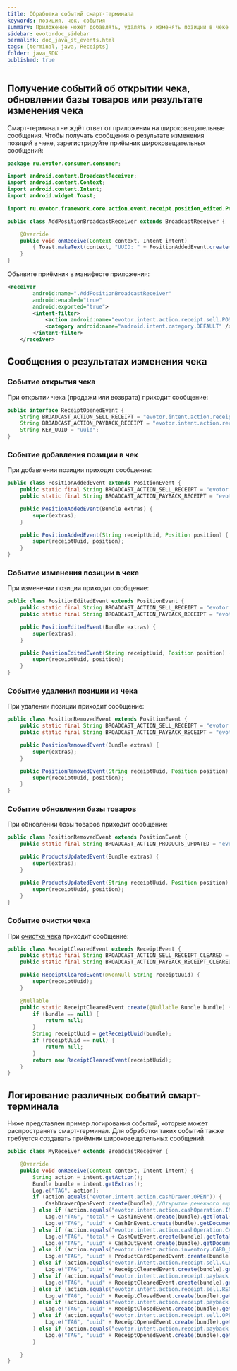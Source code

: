 ```yaml
---
title: Обработка событий смарт-терминала
keywords: позиция, чек, события
summary: Приложение может добавлять, удалять и изменять позиции в чеке. Если вы хотите получать события изменения чека или обновления базы продуктов, например, для логирования и оповещения пользователей, используйте приёмник широковещательных сообщений. В этом случае смарт-терминал не ждёт ответа от приложения. События приходят как при продаже, так и при возврате товара.
sidebar: evotordoc_sidebar
permalink: doc_java_st_events.html
tags: [terminal, java, Receipts]
folder: java_SDK
published: true
---
```


## Получение событий об открытии чека, обновлении базы товаров или результате изменения чека

Смарт-терминал не ждёт ответ от приложения на широковещательные сообщения. Чтобы получать сообщения о результате изменения позиций в чеке, зарегистрируйте приёмник широковещательных сообщений:

```java
package ru.evotor.consumer.consumer;

import android.content.BroadcastReceiver;
import android.content.Context;
import android.content.Intent;
import android.widget.Toast;

import ru.evotor.framework.core.action.event.receipt.position_edited.PositionAddedEvent;

public class AddPositionBroadcastReceiver extends BroadcastReceiver {

    @Override
    public void onReceive(Context context, Intent intent)
        { Toast.makeText(context, "UUID: " + PositionAddedEvent.create(intent.getExtras()).getReceiptUuid(), Toast.LENGTH_LONG).show(); }
    }
}
```

Объявите приёмник в манифесте приложения:

```xml
<receiver
        android:name=".AddPositionBroadcastReceiver"
        android:enabled="true"
        android:exported="true">
        <intent-filter>
            <action android:name="evotor.intent.action.receipt.sell.POSITION_ADDED" />
            <category android:name="android.intent.category.DEFAULT" />
        </intent-filter>
    </receiver>
```

## Сообщения о результатах изменения чека

### Событие открытия чека

При открытии чека (продажи или возврата) приходит сообщение:

```java
public interface ReceiptOpenedEvent {
    String BROADCAST_ACTION_SELL_RECEIPT = "evotor.intent.action.receipt.sell.OPENED";
    String BROADCAST_ACTION_PAYBACK_RECEIPT = "evotor.intent.action.receipt.payback.OPENED";
    String KEY_UUID = "uuid";
}
```

### Событие добавления позиции в чек

При добавлении позиции приходит сообщение:

```java
public class PositionAddedEvent extends PositionEvent {
    public static final String BROADCAST_ACTION_SELL_RECEIPT = "evotor.intent.action.receipt.sell.POSITION_ADDED";
    public static final String BROADCAST_ACTION_PAYBACK_RECEIPT = "evotor.intent.action.receipt.payback.POSITION_ADDED";

    public PositionAddedEvent(Bundle extras) {
        super(extras);
    }

    public PositionAddedEvent(String receiptUuid, Position position) {
        super(receiptUuid, position);
    }
}
```

### Событие изменения позиции в чеке

При изменении позиции приходит сообщение:

```java
public class PositionEditedEvent extends PositionEvent {
    public static final String BROADCAST_ACTION_SELL_RECEIPT = "evotor.intent.action.receipt.sell.POSITION_EDITED";
    public static final String BROADCAST_ACTION_PAYBACK_RECEIPT = "evotor.intent.action.receipt.payback.POSITION_EDITED";

    public PositionEditedEvent(Bundle extras) {
        super(extras);
    }

    public PositionEditedEvent(String receiptUuid, Position position) {
        super(receiptUuid, position);
    }
}
```

### Событие удаления позиции из чека

При удалении позиции приходит сообщение:

```java
public class PositionRemovedEvent extends PositionEvent {
    public static final String BROADCAST_ACTION_SELL_RECEIPT = "evotor.intent.action.receipt.sell.POSITION_REMOVED";
    public static final String BROADCAST_ACTION_PAYBACK_RECEIPT = "evotor.intent.action.receipt.payback.POSITION_REMOVED";

    public PositionRemovedEvent(Bundle extras) {
        super(extras);
    }

    public PositionRemovedEvent(String receiptUuid, Position position) {
        super(receiptUuid, position);
    }
}
```

### Событие обновления базы товаров

При обновлении базы товаров приходит сообщение:

```java
public class PositionRemovedEvent extends PositionEvent {
    public static final String BROADCAST_ACTION_PRODUCTS_UPDATED = "evotor.intent.action.inventory.PRODUCTS_UPDATED";

    public ProductsUpdatedEvent(Bundle extras) {
        super(extras);
    }

    public ProductsUpdatedEvent(String receiptUuid, Position position) {
        super(receiptUuid, position);
    }
}
```

### Событие очистки чека

При [очистке чека](./doc_java_receipt_creation.html) приходит сообщение:

```java
public class ReceiptClearedEvent extends ReceiptEvent {
    public static final String BROADCAST_ACTION_SELL_RECEIPT_CLEARED = "evotor.intent.action.receipt.sell.CLEARED";
    public static final String BROADCAST_ACTION_PAYBACK_RECEIPT_CLEARED = "evotor.intent.action.receipt.payback.CLEARED";

    public ReceiptClearedEvent(@NonNull String receiptUuid) {
        super(receiptUuid);
    }

    @Nullable
    public static ReceiptClearedEvent create(@Nullable Bundle bundle) {
        if (bundle == null) {
            return null;
        }
        String receiptUuid = getReceiptUuid(bundle);
        if (receiptUuid == null) {
            return null;
        }
        return new ReceiptClearedEvent(receiptUuid);
    }
}
```

## Логирование различных событий смарт-терминала

Ниже представлен пример логирования событий, которые может распространять смарт-терминал. Для обработки таких событий также требуется создавать приёмник широковещательных сообщений.

```java
public class MyReceiver extends BroadcastReceiver {

    @Override
    public void onReceive(Context context, Intent intent) {
        String action = intent.getAction();
        Bundle bundle = intent.getExtras();
        Log.e("TAG", action);
        if (action.equals("evotor.intent.action.cashDrawer.OPEN")) {
            CashDrawerOpenEvent.create(bundle);//Открытие денежного ящика.
        } else if (action.equals("evotor.intent.action.cashOperation.IN")) {
            Log.e("TAG", "total" + CashInEvent.create(bundle).getTotal().toPlainString());//Внесение наличных.
            Log.e("TAG", "uuid" + CashInEvent.create(bundle).getDocumentUuid());
        } else if (action.equals("evotor.intent.action.cashOperation.CASH_OUT")) {
            Log.e("TAG", "total" + CashOutEvent.create(bundle).getTotal().toPlainString());//Изъятие наличных.
            Log.e("TAG", "uuid" + CashOutEvent.create(bundle).getDocumentUuid());
        } else if (action.equals("evotor.intent.action.inventory.CARD_OPEN")) {
            Log.e("TAG", "uuid" + ProductCardOpenedEvent.create(bundle).getProductUuid());//Открытие карточки товара.
        } else if (action.equals("evotor.intent.action.receipt.sell.CLEARED")) {
            Log.e("TAG", "uuid" + ReceiptClearedEvent.create(bundle).getReceiptUuid());//Очистка чека продажи (создание нового чека).
        } else if (action.equals("evotor.intent.action.receipt.payback.CLEARED")) {
            Log.e("TAG", "uuid" + ReceiptClearedEvent.create(bundle).getReceiptUuid());//Очистка чека возврата (создание нового чека).
        } else if (action.equals("evotor.intent.action.receipt.sell.RECEIPT_CLOSED")) {
            Log.e("TAG", "uuid" + ReceiptClosedEvent.create(bundle).getReceiptUuid());//Закрытие чека продажи.
        } else if (action.equals("evotor.intent.action.receipt.payback.RECEIPT_CLOSED")) {
            Log.e("TAG", "uuid" + ReceiptClosedEvent.create(bundle).getReceiptUuid());//Закрытие чека возврата.
        } else if (action.equals("evotor.intent.action.receipt.sell.OPENED")) {
            Log.e("TAG", "uuid" + ReceiptOpenedEvent.create(bundle).getReceiptUuid());//Открытие чека продажи.
        } else if (action.equals("evotor.intent.action.receipt.payback.OPENED")) {
            Log.e("TAG", "uuid" + ReceiptOpenedEvent.create(bundle).getReceiptUuid());//Открытие чека возврата.
        }

    }
}
```
